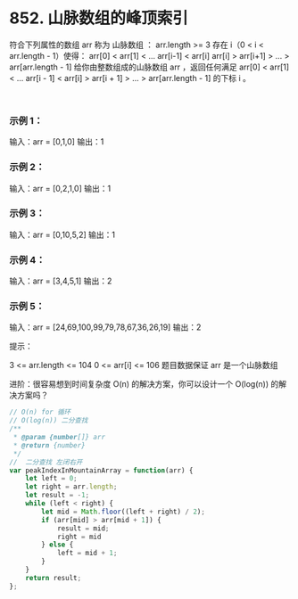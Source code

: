 # 852. 山脉数组的峰顶索引

符合下列属性的数组 arr 称为 山脉数组 ：
arr.length >= 3
存在 i（0 < i < arr.length - 1）使得：
arr[0] < arr[1] < ... arr[i-1] < arr[i]
arr[i] > arr[i+1] > ... > arr[arr.length - 1]
给你由整数组成的山脉数组 arr ，返回任何满足 arr[0] < arr[1] < ... arr[i - 1] < arr[i] > arr[i + 1] > ... > arr[arr.length - 1] 的下标 i 。

 

### 示例 1：

输入：arr = [0,1,0]
输出：1
### 示例 2：

输入：arr = [0,2,1,0]
输出：1
### 示例 3：

输入：arr = [0,10,5,2]
输出：1
### 示例 4：

输入：arr = [3,4,5,1]
输出：2
### 示例 5：

输入：arr = [24,69,100,99,79,78,67,36,26,19]
输出：2
 

提示：

3 <= arr.length <= 104
0 <= arr[i] <= 106
题目数据保证 arr 是一个山脉数组
 

进阶：很容易想到时间复杂度 O(n) 的解决方案，你可以设计一个 O(log(n)) 的解决方案吗？

```js
// O(n) for 循环 
// O(log(n)) 二分查找
/**
 * @param {number[]} arr
 * @return {number}
 */
//  二分查找 左闭右开
var peakIndexInMountainArray = function(arr) {
    let left = 0; 
    let right = arr.length;
    let result = -1;
    while (left < right) {
        let mid = Math.floor((left + right) / 2);
        if (arr[mid] > arr[mid + 1]) {
            result = mid;
            right = mid
        } else {
            left = mid + 1;
        }
    }
    return result;
};
```